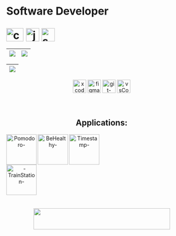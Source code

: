 

<h1>  


  
  <div align="left">
  
  <p>Software Developer</p> 
  <img align="top" alt="c-"  height="35" width="45" src="https://cdn.jsdelivr.net/gh/devicons/devicon/icons/c/c-original.svg"/>
  <img align="top" alt="java-"  height="35" width="35" src="https://cdn.jsdelivr.net/gh/devicons/devicon/icons/java/java-original.svg"/>
  <img align="top" alt="swift-" height="35" width="35" src="https://cdn.jsdelivr.net/gh/devicons/devicon/icons/swift/swift-original.svg"/> 
      
  </div>

  </h1>


  
  <!-- 
      <a href="https://mail.google.com/mail/u/0/#inbox?compose=SxfkdqMFJBqfqFNWLnVfKdqgTsHwTsjRPCrqXnjSVFpxmQRZGNJGxjFHrfQhGdRFtzDzDCsFHHsZZTWxqPmFLnVfKQRWDztmNKSFGkLPjRbTBFDHhnq">
  <img align="left" height="35" width="45" src="https://cdn.discordapp.com/attachments/819226289789075497/1012727062190108753/gmail-logo-2-1.png"/>
        
    -->
        
  

  
<div align="center"><!-- MAIN DIV........................................................ -->

    


| ![](http://github-profile-summary-cards.vercel.app/api/cards/stats?username=GabrielRossi-gr&theme=nord_dark) | ![](http://github-profile-summary-cards.vercel.app/api/cards/repos-per-language?username=GabrielRossi-gr&hide=Html&theme=nord_dark) |
| :-: | :-: |

| ![](http://github-profile-summary-cards.vercel.app/api/cards/profile-details?username=GabrielRossi-gr&theme=nord_dark)|
| :-: |

<div align="center">
  <img align="" alt="xcode-"  height="35" width="35" src="https://cdn.jsdelivr.net/gh/devicons/devicon/icons/xcode/xcode-original.svg"/>
  <img align="" alt="figma-"  height="35" width="35" src="https://cdn.jsdelivr.net/gh/devicons/devicon/icons/figma/figma-original.svg"/>
  <img align="" alt="git-"  height="35" width="35" src="https://cdn.jsdelivr.net/gh/devicons/devicon/icons/git/git-original.svg"/>
  <img align="" alt="vsCode-"  height="35" width="35" src="https://cdn.jsdelivr.net/gh/devicons/devicon/icons/vscode/vscode-original.svg"/>
  </div>

<br>
<br>


<h2>Applications:</h2>
<div align="">
  
  <a href="https://testflight.apple.com/join/kLTAoUO3">
  <img align="left" alt="Pomodoro-" height="80" width="80"  style="border-radius:300" src="https://cdn.discordapp.com/attachments/1108011461999079467/1177972163249197127/PomodoroIcon.png?ex=664d51d1&is=664c0051&hm=dd79e15652cf34079efb11e262e37a1d7e0106986765e15fd840e4c1ec37a356&"/>

<a href="https://testflight.apple.com/join/BW4Yzt24">
  <img align="left" alt="BeHealthy-" height="80" width="80"  style="border-radius:300" src="https://media.discordapp.net/attachments/1108011461999079467/1177979061977501706/BeHealthyIcon.png?ex=6623d0fe&is=66115bfe&hm=42c4751b334c1219f09cfdacb3ad65aedf2ab158cd6c983cbd1dd6abcaa254dc&=&format=webp&quality=lossless&width=1158&height=1158"/>

<a href="https://apps.apple.com/us/app/timestamp-odyssey/id6471782796?ppid=46f7c06b-23fc-453e-8672-2086386809e4">
  <img align="left" alt="Timestamp-" height="80" width="80"  style="border-radius:300" src="https://cdn.discordapp.com/attachments/1108011461999079467/1177981266222649404/TimestampIcon.png?ex=664d5a4b&is=664c08cb&hm=57070daa4c47cb29cb42298899b3e3b3b101d721fcf0825136257de8b7f1fed1&"/>

  <br>
  <br>
  <br>
</div>


<h2></h2>
<div align="">

  <a href="https://testflight.apple.com/join/aBfug4ZK">
  <img align="left" alt="-TrainStation-" height="80" width="80"  style="border-radius:300" src="https://cdn.discordapp.com/attachments/1108011461999079467/1228322685973696602/Frame_3.png?ex=664d3de5&is=664bec65&hm=3de6eba6ea3d41c9717faa2d19cf062fc34f6dc9d6ce1887104a8ce269b0ae50&"/>

  <br>
  <br>
  <br>
</div>


<h2></h2>
 <div align="center">
   <br>
   <br>
  <a href="https://www.linkedin.com/in/gabriel-s-rossi/">
  <img align="center" height="56" width="361"  style="border-radius:50" src="https://media.discordapp.net/attachments/1108011461999079467/1230487004467171359/Group_6.png?ex=66337f53&is=66210a53&hm=603861c5de8023e689fbc6fe2a44d09333a8463a3c8cbd4a09e4a711b8331abf&=&format=webp&quality=lossless&width=1600&height=248"/>
  </div>



 
 
 <!--  
 
...............█...............
..............█ █..............
.............█   █.............
............█  O  █............
...........█ O   O █...........
...........█ O   O █...........
...........█   O   █...........
...........█       █...........
...........█       █ ..........
..........██   █   ██..........
.........███   █   ███.........
........████   █   ████........
.......█████_______█████.......
............██   ██............
............██   ██............
............|.....|............
.............|.....|...........
............|.....|............
   
  -->
 
<!-- CLOUSE MAIN DIV ......................................................................................--> 



  
